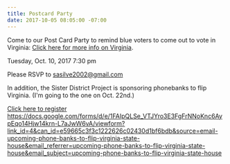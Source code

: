 ```yaml
---
title: Postcard Party
date: 2017-10-05 08:05:00 -07:00
---
```


Come to our Post Card Party to remind blue voters to come out to vote in Virginia:  [Click here for more info on Virginia](http://www.whyvamatters2017.com/).

Tuesday,
Oct. 10, 2017
7:30 pm

Please RSVP to sasilve2002@gmail.com



In addition, the Sister District Project is sponsoring phonebanks to flip Virginia. (I'm going to the one on Oct. 22nd.)
 
[Click here to register](https://docs.google.com/forms/d/e/1FAIpQLSe_VTJYro3E3FgFrNNoKnc6AypEqo14Hjw14krn-L7aJwW6vA/viewform?link_id=4&can_id=e59665c3f3c1222626c02430d1bf6bdb&source=email-upcoming-phone-banks-to-flip-virginia-state-house&email_referrer=upcoming-phone-banks-to-flip-virginia-state-house&email_subject=upcoming-phone-banks-to-flip-virginia-state-house) 
https://docs.google.com/forms/d/e/1FAIpQLSe_VTJYro3E3FgFrNNoKnc6AypEqo14Hjw14krn-L7aJwW6vA/viewform?link_id=4&can_id=e59665c3f3c1222626c02430d1bf6bdb&source=email-upcoming-phone-banks-to-flip-virginia-state-house&email_referrer=upcoming-phone-banks-to-flip-virginia-state-house&email_subject=upcoming-phone-banks-to-flip-virginia-state-house